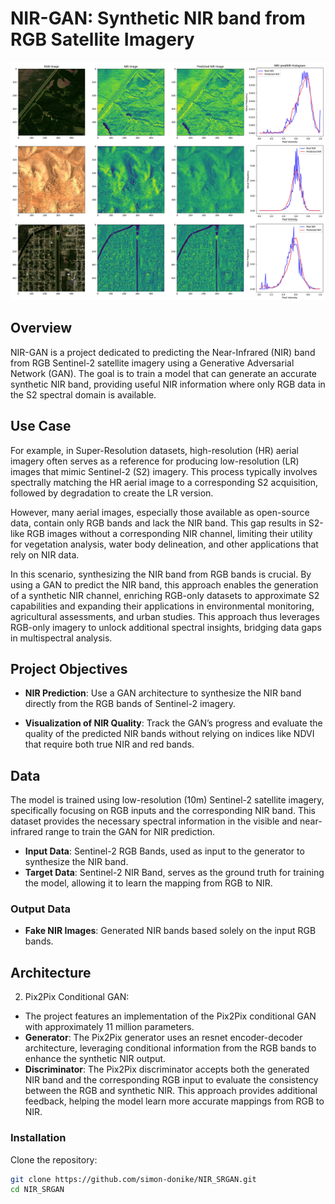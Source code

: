 # NIR-GAN: Synthetic NIR band from RGB Satellite Imagery
![Sample Result](resources/banner2.png)

## Overview
NIR-GAN is a project dedicated to predicting the Near-Infrared (NIR) band from RGB Sentinel-2 satellite imagery using a Generative Adversarial Network (GAN). The goal is to train a model that can generate an accurate synthetic NIR band, providing useful NIR information where only RGB data in the S2 spectral domain is available.

## Use Case
For example, in Super-Resolution datasets, high-resolution (HR) aerial imagery often serves as a reference for producing low-resolution (LR) images that mimic Sentinel-2 (S2) imagery. This process typically involves spectrally matching the HR aerial image to a corresponding S2 acquisition, followed by degradation to create the LR version.  

However, many aerial images, especially those available as open-source data, contain only RGB bands and lack the NIR band. This gap results in S2-like RGB images without a corresponding NIR channel, limiting their utility for vegetation analysis, water body delineation, and other applications that rely on NIR data.  

In this scenario, synthesizing the NIR band from RGB bands is crucial. By using a GAN to predict the NIR band, this approach enables the generation of a synthetic NIR channel, enriching RGB-only datasets to approximate S2 capabilities and expanding their applications in environmental monitoring, agricultural assessments, and urban studies. This approach thus leverages RGB-only imagery to unlock additional spectral insights, bridging data gaps in multispectral analysis.  

## Project Objectives

- **NIR Prediction**: Use a GAN architecture to synthesize the NIR band directly from the RGB bands of Sentinel-2 imagery.
  
- **Visualization of NIR Quality**: Track the GAN’s progress and evaluate the quality of the predicted NIR bands without relying on indices like NDVI that require both true NIR and red bands.

## Data
The model is trained using low-resolution (10m) Sentinel-2 satellite imagery, specifically focusing on RGB inputs and the corresponding NIR band. This dataset provides the necessary spectral information in the visible and near-infrared range to train the GAN for NIR prediction.
- **Input Data**: Sentinel-2 RGB Bands, used as input to the generator to synthesize the NIR band.
- **Target Data**: Sentinel-2 NIR Band, serves as the ground truth for training the model, allowing it to learn the mapping from RGB to NIR.


### Output Data
- **Fake NIR Images**: Generated NIR bands based solely on the input RGB bands.

## Architecture

2. Pix2Pix Conditional GAN:
- The project features an implementation of the Pix2Pix conditional GAN with approximately 11 million parameters.
- **Generator**: The Pix2Pix generator uses an resnet encoder-decoder architecture, leveraging conditional information from the RGB bands to enhance the synthetic NIR output.
- **Discriminator**: The Pix2Pix discriminator accepts both the generated NIR band and the corresponding RGB input to evaluate the consistency between the RGB and synthetic NIR. This approach provides additional feedback, helping the model learn more accurate mappings from RGB to NIR.

### Installation

Clone the repository:

```bash
git clone https://github.com/simon-donike/NIR_SRGAN.git
cd NIR_SRGAN
```
